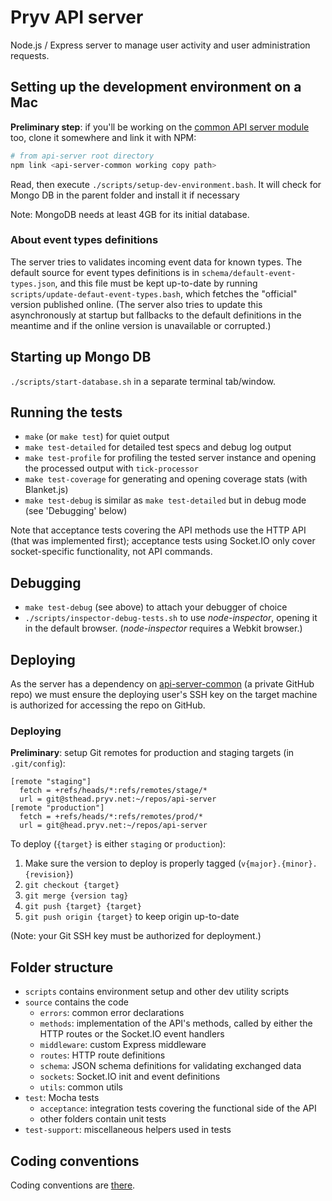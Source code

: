 # Pryv API server

Node.js / Express server to manage user activity and user administration requests.


## Setting up the development environment on a Mac

**Preliminary step**: if you'll be working on the [common API server module](https://github.com/pryv/api-server-common) too, clone it somewhere and link it with NPM:

```bash
# from api-server root directory
npm link <api-server-common working copy path>
```

Read, then execute `./scripts/setup-dev-environment.bash`. It will check for Mongo DB in the parent folder and install it if necessary

Note: MongoDB needs at least 4GB for its initial database.

### About event types definitions

The server tries to validates incoming event data for known types.
The default source for event types definitions is in `schema/default-event-types.json`, and this file
must be kept up-to-date by running `scripts/update-defaut-event-types.bash`, which fetches the "official"
version published online.
(The server also tries to update this asynchronously at startup but fallbacks to the default definitions
in the meantime and if the online version is unavailable or corrupted.)


## Starting up Mongo DB

`./scripts/start-database.sh` in a separate terminal tab/window.


## Running the tests

- `make` (or `make test`) for quiet output
- `make test-detailed` for detailed test specs and debug log output
- `make test-profile` for profiling the tested server instance and opening the processed output with `tick-processor`
- `make test-coverage` for generating and opening coverage stats (with Blanket.js)
- `make test-debug` is similar as `make test-detailed` but in debug mode (see 'Debugging' below)

Note that acceptance tests covering the API methods use the HTTP API (that was implemented first); acceptance tests using Socket.IO only cover socket-specific functionality, not API commands.


## Debugging

- `make test-debug` (see above) to attach your debugger of choice
- `./scripts/inspector-debug-tests.sh` to use *node-inspector*, opening it in the default browser. (*node-inspector* requires a Webkit browser.)


## Deploying

As the server has a dependency on [api-server-common](https://github.com/pryv/api-server-common) (a private GitHub repo) we must ensure the deploying user's SSH key on the target machine is authorized for accessing the repo on GitHub.

### Deploying

**Preliminary**: setup Git remotes for production and staging targets (in `.git/config`):

```
[remote "staging"]
  fetch = +refs/heads/*:refs/remotes/stage/*
  url = git@sthead.pryv.net:~/repos/api-server
[remote "production"]
  fetch = +refs/heads/*:refs/remotes/prod/*
  url = git@head.pryv.net:~/repos/api-server
```

To deploy (`{target}` is either `staging` or `production`):

1. Make sure the version to deploy is properly tagged (`v{major}.{minor}.{revision}`)
2. `git checkout {target}`
3. `git merge {version tag}`
4. `git push {target} {target}`
5. `git push origin {target}` to keep origin up-to-date

(Note: your Git SSH key must be authorized for deployment.)


## Folder structure

- `scripts` contains environment setup and other dev utility scripts
- `source` contains the code
	- `errors`: common error declarations
	- `methods`: implementation of the API's methods, called by either the HTTP routes or the Socket.IO event handlers
	- `middleware`: custom Express middleware
	- `routes`: HTTP route definitions
	- `schema`: JSON schema definitions for validating exchanged data
	- `sockets`: Socket.IO init and event definitions
	- `utils`: common utils
- `test`: Mocha tests
	- `acceptance`: integration tests covering the functional side of the API
	- other folders contain unit tests
- `test-support`: miscellaneous helpers used in tests


## Coding conventions

Coding conventions are [there](https://github.com/pryv/guidelines/).
